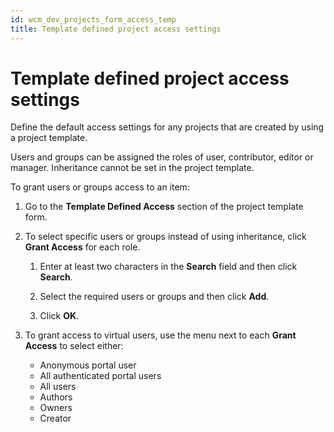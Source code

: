 ```yaml
---
id: wcm_dev_projects_form_access_temp
title: Template defined project access settings
---
```

# Template defined project access settings

Define the default access settings for any projects that are created by using a project template.

Users and groups can be assigned the roles of user, contributor, editor or manager. Inheritance cannot be set in the project template.

To grant users or groups access to an item:

1.  Go to the **Template Defined Access** section of the project template form.

2.  To select specific users or groups instead of using inheritance, click **Grant Access** for each role.

    1.  Enter at least two characters in the **Search** field and then click **Search**.

    2.  Select the required users or groups and then click **Add**.

    3.  Click **OK**.

3.  To grant access to virtual users, use the menu next to each **Grant Access** to select either:

    -   Anonymous portal user
    -   All authenticated portal users
    -   All users
    -   Authors
    -   Owners
    -   Creator

